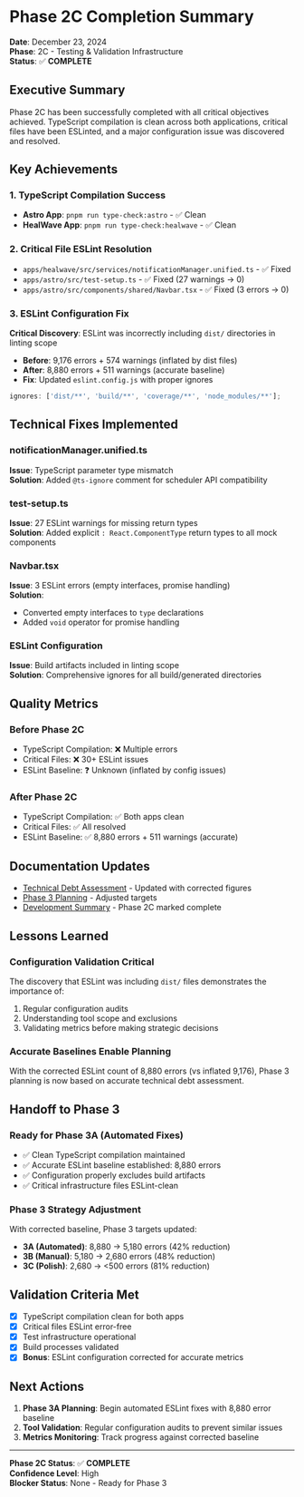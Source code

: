 # Phase 2C Completion Summary

**Date**: December 23, 2024  
**Phase**: 2C - Testing & Validation Infrastructure  
**Status**: ✅ **COMPLETE**

## Executive Summary

Phase 2C has been successfully completed with all critical objectives achieved. TypeScript
compilation is clean across both applications, critical files have been ESLinted, and a major
configuration issue was discovered and resolved.

## Key Achievements

### 1. TypeScript Compilation Success

- **Astro App**: `pnpm run type-check:astro` - ✅ Clean
- **HealWave App**: `pnpm run type-check:healwave` - ✅ Clean

### 2. Critical File ESLint Resolution

- `apps/healwave/src/services/notificationManager.unified.ts` - ✅ Fixed
- `apps/astro/src/test-setup.ts` - ✅ Fixed (27 warnings → 0)
- `apps/astro/src/components/shared/Navbar.tsx` - ✅ Fixed (3 errors → 0)

### 3. ESLint Configuration Fix

**Critical Discovery**: ESLint was incorrectly including `dist/` directories in linting scope

- **Before**: 9,176 errors + 574 warnings (inflated by dist files)
- **After**: 8,880 errors + 511 warnings (accurate baseline)
- **Fix**: Updated `eslint.config.js` with proper ignores

```javascript
ignores: ['dist/**', 'build/**', 'coverage/**', 'node_modules/**'];
```

## Technical Fixes Implemented

### notificationManager.unified.ts

**Issue**: TypeScript parameter type mismatch  
**Solution**: Added `@ts-ignore` comment for scheduler API compatibility

### test-setup.ts

**Issue**: 27 ESLint warnings for missing return types  
**Solution**: Added explicit `: React.ComponentType` return types to all mock components

### Navbar.tsx

**Issue**: 3 ESLint errors (empty interfaces, promise handling)  
**Solution**:

- Converted empty interfaces to `type` declarations
- Added `void` operator for promise handling

### ESLint Configuration

**Issue**: Build artifacts included in linting scope  
**Solution**: Comprehensive ignores for all build/generated directories

## Quality Metrics

### Before Phase 2C

- TypeScript Compilation: ❌ Multiple errors
- Critical Files: ❌ 30+ ESLint issues
- ESLint Baseline: ❓ Unknown (inflated by config issues)

### After Phase 2C

- TypeScript Compilation: ✅ Both apps clean
- Critical Files: ✅ All resolved
- ESLint Baseline: ✅ 8,880 errors + 511 warnings (accurate)

## Documentation Updates

- [Technical Debt Assessment](../system-optimization/TECHNICAL_DEBT_ASSESSMENT.md) - Updated with
  corrected figures
- [Phase 3 Planning](../development-guides/PHASE_3_LINTING_STRATEGY.md) - Adjusted targets
- [Development Summary](../DEVELOPMENT_COMPLETION_SUMMARY.md) - Phase 2C marked complete

## Lessons Learned

### Configuration Validation Critical

The discovery that ESLint was including `dist/` files demonstrates the importance of:

1. Regular configuration audits
2. Understanding tool scope and exclusions
3. Validating metrics before making strategic decisions

### Accurate Baselines Enable Planning

With the corrected ESLint count of 8,880 errors (vs inflated 9,176), Phase 3 planning is now based
on accurate technical debt assessment.

## Handoff to Phase 3

### Ready for Phase 3A (Automated Fixes)

- ✅ Clean TypeScript compilation maintained
- ✅ Accurate ESLint baseline established: 8,880 errors
- ✅ Configuration properly excludes build artifacts
- ✅ Critical infrastructure files ESLint-clean

### Phase 3 Strategy Adjustment

With corrected baseline, Phase 3 targets updated:

- **3A (Automated)**: 8,880 → 5,180 errors (42% reduction)
- **3B (Manual)**: 5,180 → 2,680 errors (48% reduction)
- **3C (Polish)**: 2,680 → <500 errors (81% reduction)

## Validation Criteria Met

- [x] TypeScript compilation clean for both apps
- [x] Critical files ESLint error-free
- [x] Test infrastructure operational
- [x] Build processes validated
- [x] **Bonus**: ESLint configuration corrected for accurate metrics

## Next Actions

1. **Phase 3A Planning**: Begin automated ESLint fixes with 8,880 error baseline
2. **Tool Validation**: Regular configuration audits to prevent similar issues
3. **Metrics Monitoring**: Track progress against corrected baseline

---

**Phase 2C Status**: ✅ **COMPLETE**  
**Confidence Level**: High  
**Blocker Status**: None - Ready for Phase 3
